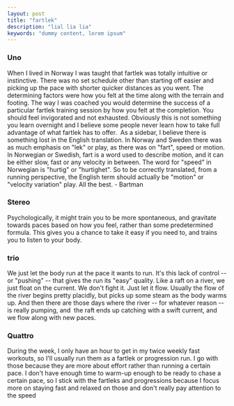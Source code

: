 ```yaml
---
layout: post
title: "fartlek"
description: "lial lia lia"
keywords: "dummy content, lorem ipsum"
---
```




### Uno

When I lived in Norway I was taught that fartlek was totally intuitive or instinctive. There was no set schedule other than starting off easier and picking up the pace with shorter quicker distances as you went. The determining factors were how you felt at the time along with the terrain and footing. The way I was coached you would determine the success of a particular fartlek training session by how you felt at the completion. You should feel invigorated and not exhausted. Obviously this is not something you learn overnight and I believe some people never learn how to take full advantage of what fartlek has to offer. 
As a sidebar, I believe there is something lost in the English translation. In Norway and Sweden there was as much emphasis on "lek" or play, as there was on "fart", speed or motion. In Norwegian or Swedish, fart is a word used to describe motion, and it can be either slow, fast or any velocity in between. The word for "speed" in Norwegian is "hurtig" or "hurtighet". So to be correctly translated, from a running perspective, the English term should actually be "motion" or "velocity variation" play.
All the best. - Bartman

### Stereo

Psychologically, it might train you to be more spontaneous, and gravitate towards paces based on how you feel, rather than some predetermined formula. This gives you a chance to take it easy if you need to, and trains you to listen to your body.


### trio

We just let the body run at the pace it wants to run. It's this lack of control -- or "pushing" -- that gives the run its "easy" quality. Like a raft on a river, we just float on the current. We don't fight it. Just let it flow. Usually the flow of the river begins pretty placidly, but picks up some steam as the body warms up. And then there are those days where the river -- for whatever reason -- is really pumping, and  the raft ends up catching with a swift current, and we flow along with new paces.

### Quattro

During the week, I only have an hour to get in my twice weekly fast workouts, so I'll usually run them as a fartlek or progression run. I go with those because they are more about effort rather than running a certain pace. I don't have enough time to warm-up enough to be ready to chase a certain pace, so I stick with the fartleks and progressions because I focus more on staying fast and relaxed on those and don't really pay attention to the speed

